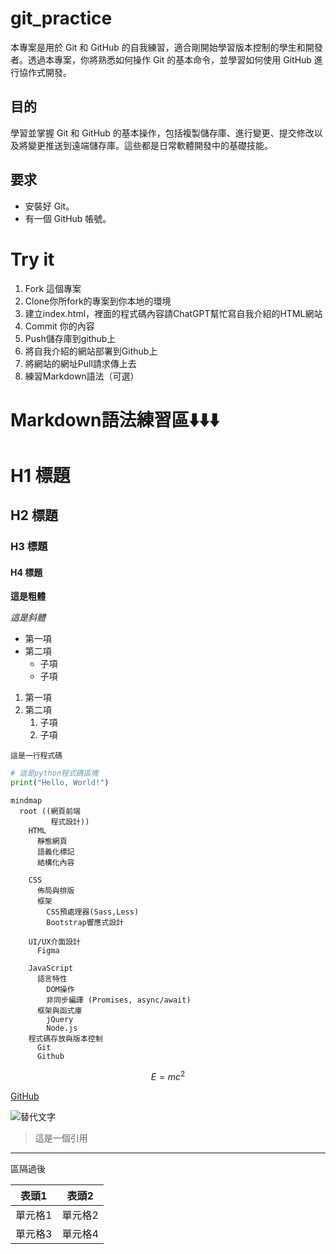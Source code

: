 # git_practice
本專案是用於 Git 和 GitHub 的自我練習，適合剛開始學習版本控制的學生和開發者。透過本專案，你將熟悉如何操作 Git 的基本命令，並學習如何使用 GitHub 進行協作式開發。

## 目的
學習並掌握 Git 和 GitHub 的基本操作，包括複製儲存庫、進行變更、提交修改以及將變更推送到遠端儲存庫。這些都是日常軟體開發中的基礎技能。

## 要求
- 安裝好 Git。
- 有一個 GitHub 帳號。

# Try it
1. Fork 這個專案
2. Clone你所fork的專案到你本地的環境
3. 建立index.html，裡面的程式碼內容請ChatGPT幫忙寫自我介紹的HTML網站
4. Commit 你的內容
5. Push儲存庫到github上
6. 將自我介紹的網站部署到Github上
7. 將網站的網址Pull請求傳上去
8. 練習Markdown語法（可選）

# Markdown語法練習區⬇️⬇️⬇️

# H1 標題
## H2 標題
### H3 標題
#### H4 標題

**這是粗體**

*這是斜體*

- 第一項
- 第二項
  - 子項
  - 子項

1. 第一項
2. 第二項
   1. 子項
   2. 子項

`這是一行程式碼`

```python
# 這是python程式碼區塊
print("Hello, World!")
```


```mermaid
mindmap
  root ((網頁前端
         程式設計))
    HTML
      靜態網頁
      語義化標記
      結構化內容

    CSS
      佈局與排版
      框架
        CSS預處理器(Sass,Less)
        Bootstrap響應式設計 

    UI/UX介面設計
      Figma
      
    JavaScript
      語言特性
        DOM操作
        非同步編譯 (Promises, async/await)
      框架與函式庫
        jQuery
        Node.js
    程式碼存放與版本控制
      Git
      Github
```

$$
E = mc^2
$$

[GitHub](https://wenhua0902.github.io/git_practice/)

![替代文字](https://picsum.photos/200/300)

> 這是一個引用

---

區隔過後

| 表頭1 | 表頭2 |
| ----- | ----- |
| 單元格1 | 單元格2 |
| 單元格3 | 單元格4 |
